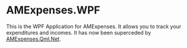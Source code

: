 # AMExpenses.WPF
This is the WPF Application for AMExpenses. It allows you to track your expenditures and incomes. It has now been superceded by [AMExpenses.Qml.Net](https://github.com/atm0915/AMExpenses.Qml.Net).
